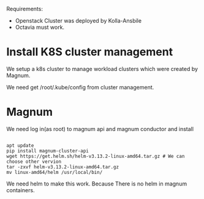 Requirements:
- Openstack Cluster was deployed by Kolla-Ansbile
- Octavia must work.

# Install K8S cluster management
We setup a k8s cluster to manage workload clusters which were created by Magnum.

We need get /root/.kube/config from cluster management.

# Magnum

We need log in(as root) to magnum api and magnum conductor and install 

```

apt update
pip install magnum-cluster-api
wget https://get.helm.sh/helm-v3.13.2-linux-amd64.tar.gz # We can choose other vervion
tar -zxvf helm-v3.13.2-linux-amd64.tar.gz 
mv linux-amd64/helm /usr/local/bin/
```

We need helm to make this work. Because There is no helm in magnum containers.


